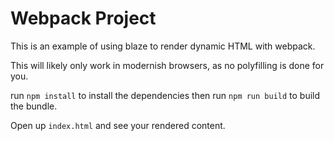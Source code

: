 # Webpack Project

This is an example of using blaze to render dynamic HTML with webpack.

This will likely only work in modernish browsers, as no polyfilling is done for you.

run `npm install` to install the dependencies then
run `npm run build` to build the bundle.

Open up `index.html` and see your rendered content.
